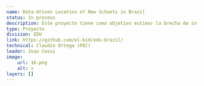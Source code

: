 ```yaml
---
name: Data-driven Location of New Schools in Brazil
status: In process
description: Este proyecto tiene como objetivo estimar la brecha de infraestructura educativa y recomendar ubicaciones óptimas para nuevas escuelas en Florianópolis y Pará, considerando capacidad, demanda, cobertura y ubicación de las escuelas actuales. Para ello, utilizaremos UrbanPy, una herramienta que aprovecha datos públicos y de código abierto para modelar la demografía y la accesibilidad a puntos de interés.
type: Proyecto
division: EDU
link: https://github.com/el-bid/edu-brazil/
technical: Claudio Ortega (PEC)
leader: Joao Cossi
image: 
    url: 16.png
    alt: x
layers: []
---
```

    